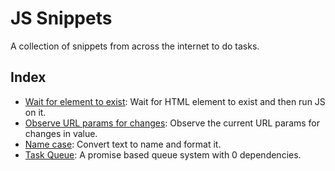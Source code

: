 # JS Snippets

A collection of snippets from across the internet to do tasks.

## Index

- [Wait for element to exist](./code/element-exist.js): Wait for HTML element to exist and then run JS on it.
- [Observe URL params for changes](./code/observe-url-params.js): Observe the current URL params for changes in value.
- [Name case](./code/name-case.js): Convert text to name and format it.
- [Task Queue](./code/task-queue.js): A promise based queue system with 0 dependencies.
